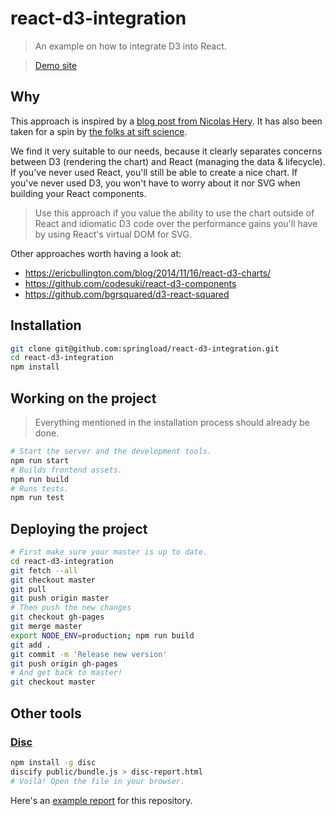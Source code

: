 react-d3-integration
==============

> An example on how to integrate D3 into React.

>[Demo site](https://springload.github.io/react-d3-integration/)

## Why

This approach is inspired by a [blog post from Nicolas Hery](http://nicolashery.com/integrating-d3js-visualizations-in-a-react-app/). It has also been taken for a spin by [the folks at sift science](http://blog.siftscience.com/blog/2015/4/6/d-threeact-how-sift-science-made-d3-react-besties).

We find it very suitable to our needs, because it clearly separates concerns between D3 (rendering the chart) and React (managing the data & lifecycle). If you've never used React, you'll still be able to create a nice chart. If you've never used D3, you won't have to worry about it nor SVG when building your React components.

> Use this approach if you value the ability to use the chart outside of React and idiomatic D3 code over the performance gains you'll have by using React's virtual DOM for SVG.

Other approaches worth having a look at:

- https://ericbullington.com/blog/2014/11/16/react-d3-charts/
- https://github.com/codesuki/react-d3-components
- https://github.com/bgrsquared/d3-react-squared

## Installation

```sh
git clone git@github.com:springload/react-d3-integration.git
cd react-d3-integration
npm install
```

## Working on the project

> Everything mentioned in the installation process should already be done.

```sh
# Start the server and the development tools.
npm run start
# Builds frontend assets.
npm run build
# Runs tests.
npm run test
```

## Deploying the project

```sh
# First make sure your master is up to date.
cd react-d3-integration
git fetch --all
git checkout master
git pull
git push origin master
# Then push the new changes
git checkout gh-pages
git merge master
export NODE_ENV=production; npm run build
git add .
git commit -m 'Release new version'
git push origin gh-pages
# And get back to master!
git checkout master
```

## Other tools

### [Disc](http://hughsk.io/disc/)

```sh
npm install -g disc
discify public/bundle.js > disc-report.html
# Voilà! Open the file in your browser.
```

Here's an [example report](https://springload.github.io/react-d3-integration/disc-report.html) for this repository.
